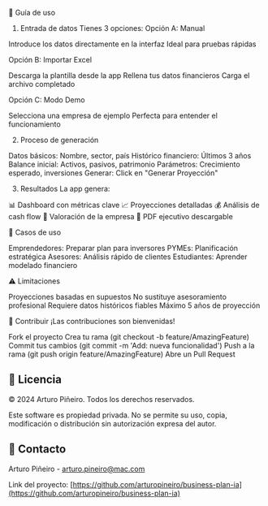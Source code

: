 📖 Guía de uso
1. Entrada de datos
Tienes 3 opciones:
Opción A: Manual

Introduce los datos directamente en la interfaz
Ideal para pruebas rápidas

Opción B: Importar Excel

Descarga la plantilla desde la app
Rellena tus datos financieros
Carga el archivo completado

Opción C: Modo Demo

Selecciona una empresa de ejemplo
Perfecta para entender el funcionamiento

2. Proceso de generación

Datos básicos: Nombre, sector, país
Histórico financiero: Últimos 3 años
Balance inicial: Activos, pasivos, patrimonio
Parámetros: Crecimiento esperado, inversiones
Generar: Click en "Generar Proyección"

3. Resultados
La app genera:

📊 Dashboard con métricas clave
📈 Proyecciones detalladas
💰 Análisis de cash flow
💎 Valoración de la empresa
📄 PDF ejecutivo descargable

🎯 Casos de uso

Emprendedores: Preparar plan para inversores
PYMEs: Planificación estratégica
Asesores: Análisis rápido de clientes
Estudiantes: Aprender modelado financiero

⚠️ Limitaciones

Proyecciones basadas en supuestos
No sustituye asesoramiento profesional
Requiere datos históricos fiables
Máximo 5 años de proyección

🤝 Contribuir
¡Las contribuciones son bienvenidas!

Fork el proyecto
Crea tu rama (git checkout -b feature/AmazingFeature)
Commit tus cambios (git commit -m 'Add: nueva funcionalidad')
Push a la rama (git push origin feature/AmazingFeature)
Abre un Pull Request

## 📝 Licencia

© 2024 Arturo Piñeiro. Todos los derechos reservados.

Este software es propiedad privada. No se permite su uso, copia, modificación o distribución sin autorización expresa del autor.


## 📧 Contacto

Arturo Piñeiro - arturo.pineiro@mac.com

Link del proyecto: [https://github.com/arturopineiro/business-plan-ia](https://github.com/arturopineiro/business-plan-ia)